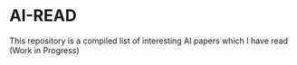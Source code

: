 # AI-READ
This repository is a compiled list of interesting AI papers which I have read (Work in Progress)
